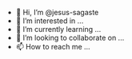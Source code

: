 - 👋 Hi, I’m @jesus-sagaste
- 👀 I’m interested in ...
- 🌱 I’m currently learning ...
- 💞️ I’m looking to collaborate on ...
- 📫 How to reach me ...

<!---
jesus-sagaste/jesus-sagaste is a ✨ special ✨ repository because its `README.md` (this file) appears on your GitHub profile.
You can click the Preview link to take a look at your changes.
--->
